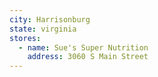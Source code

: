 ```yaml
---
city: Harrisonburg
state: virginia
stores:
  - name: Sue's Super Nutrition
    address: 3060 S Main Street
---
```

